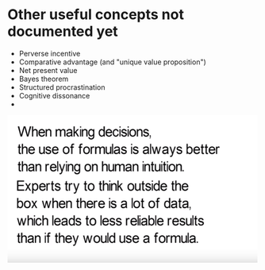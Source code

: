 # Other useful concepts not documented yet

 * Perverse incentive
 * Comparative advantage (and "unique value proposition")
 * Net present value
 * Bayes theorem
 * Structured procrastination
 * Cognitive dissonance
 *  
 
![use a formula](use_a_formula.png 'use a formula')